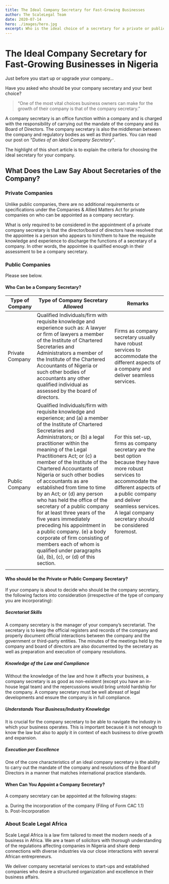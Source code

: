 ```yaml
---
title: The Ideal Company Secretary for Fast-Growing Businesses
author: The ScaleLegal Team
date: 2020-07-14
hero: ./images/hero.jpg
excerpt: Who is the ideal choice of a secretary for a private or public company? A legal practitioner, accountant or a competent individual? Find out all you need to know about secretaries to the company before and after company incorporation.
---
```


# The Ideal Company Secretary for Fast-Growing Businesses in Nigeria

Just before you start up or upgrade your company…

Have you asked who should be your company secretary and your best choice?

> “One of the most vital choices business owners can make for the growth of their company is that of the company secretary.”

A company secretary is an office function within a company and is charged with the responsibility of carrying out the mandate of the company and its Board of Directors. The company secretary is also the middleman between the company and regulatory bodies as well as third parties. You can read our post on *“Duties of an Ideal Company Secretary”*.

The highlight of this short article is to explain the criteria for choosing the ideal secretary for your company.

## What Does the Law Say About Secretaries of the Company?

### Private Companies
Unlike public companies, there are no additional requirements or specifications under the Companies & Allied Matters Act for private companies on who can be appointed as a company secretary.

What is only required to be considered in the appointment of a private company secretary is that the director/board of directors have resolved that the appointee is a person who appears to him/them to have the requisite knowledge and experience to discharge the functions of a secretary of a company. In other words, the appointee is qualified enough in their assessment to be a company secretary.

### Public Companies
Please see below.

#### Who Can be a Company Secretary?

| Type of Company | Type of Company Secretary Allowed                                                                                                                                                                                                                                                                                                                                                                                                                                                                                                                                                                                                                                                                                        | Remarks                                                                                                                                                                                                                                                 |
|-----------------|--------------------------------------------------------------------------------------------------------------------------------------------------------------------------------------------------------------------------------------------------------------------------------------------------------------------------------------------------------------------------------------------------------------------------------------------------------------------------------------------------------------------------------------------------------------------------------------------------------------------------------------------------------------------------------------------------------------------------|---------------------------------------------------------------------------------------------------------------------------------------------------------------------------------------------------------------------------------------------------------|
| Private Company | Qualified Individuals/firm with requisite knowledge and experience such as: A lawyer or firm of lawyers a member of the Institute of Chartered Secretaries and Administrators a member of the Institute of the Chartered Accountants of Nigeria or such other bodies of accountants any other qualified individual as assessed by the board of directors.                                                                                                                                                                                                                                                                                                                                                                | Firms as company secretary usually have robust services to accommodate the different aspects of a company and deliver seamless services.                                                                                                                |
| Public Company  | Qualified Individuals/firm with requisite knowledge and experience; and (a) a member of the Institute of Chartered Secretaries and Administrators; or (b) a legal practitioner within the meaning of the Legal Practitioners Act; or (c) a member of the Institute of the Chartered Accountants of Nigeria or such other bodies of accountants as are established from time to time by an Act; or (d) any person who has held the office of the secretary of a public company for at least three years of the five years immediately preceding his appointment in a public company. (e) a body corporate of firm consisting of members each of whom is qualified under paragraphs (a), (b), (c), or (d) of this section. | For this set-up, firms as company secretary are the best option because they have more robust services to accommodate the different aspects of a public company and deliver seamless services. A legal company secretary should be considered foremost. |
|                 |                                                                                                                                                                                                                                                                                                                                                                                                                                                                                                                                                                                                                                                                                                                          |                                                                                                                                                                                                                                                         |
#### Who should be the Private or Public Company Secretary?
If your company is about to decide who should be the company secretary, the following factors into consideration (irrespective of the type of company you are incorporating):

##### Secretariat Skills
A company secretary is the manager of your company’s secretariat. The secretary is to keep the official registers and records of the company and properly document official interactions between the company and the government or third-party entities. The minutes of the meetings held by the company and board of directors are also documented by the secretary as well as preparation and execution of company resolutions.

##### Knowledge of the Law and Compliance
Without the knowledge of the law and how it affects your business, a company secretary is as good as non-existent (except you have an in-house legal team) and the repercussions would bring untold hardship for the company. A company secretary must be well abreast of legal developments and ensure the company is in full compliance.

##### Understands Your Business/Industry Knowledge
It is crucial for the company secretary to be able to navigate the industry in which your business operates. This is important because it is not enough to know the law but also to apply it in context of each business to drive growth and expansion.

##### Execution per Excellence
One of the core characteristics of an ideal company secretary is the ability to carry out the mandate of the company and resolutions of the Board of Directors in a manner that matches international practice standards.

#### When Can You Appoint a Company Secretary?
A company secretary can be appointed at the following stages:  

a. During the incorporation of the company (Filing of Form CAC 1.1)  
b. Post-Incorporation

### About Scale Legal Africa
Scale Legal Africa is a law firm tailored to meet the modern needs of a business in Africa. We are a team of solicitors with thorough understanding of the regulations affecting companies in Nigeria and share deep connections with diverse industries via our close interactions with several African entrepreneurs.

We deliver company secretarial services to start-ups and established companies who desire a structured organization and excellence in their business affairs.
